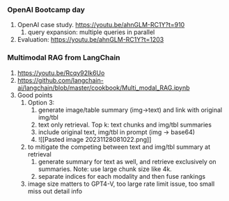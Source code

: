 ### OpenAI Bootcamp day
1. OpenAI case study. https://youtu.be/ahnGLM-RC1Y?t=910
	1. query expansion: multiple queries in parallel
2. Evaluation: https://youtu.be/ahnGLM-RC1Y?t=1203

### Multimodal RAG from LangChain
1. https://youtu.be/Rcqy92Ik6Uo
2. https://github.com/langchain-ai/langchain/blob/master/cookbook/Multi_modal_RAG.ipynb
3. Good points
	1. Option 3: 
		1. generate image/table summary (img->text) and link with original img/tbl
		2. text only retrieval. Top k: text chunks and img/tbl summaries
		3. include original text, img/tbl in prompt (img -> base64)
		4. ![[Pasted image 20231128081022.png]]
	2. to mitigate the competing between text and img/tbl summary at retrieval
		1. generate summary for text as well, and retrieve exclusively on summaries. Note: use large chunk size like 4k.
		2. separate indices for each modality and then fuse rankings
	3. image size matters to GPT4-V, too large rate limit issue, too small miss out detail info